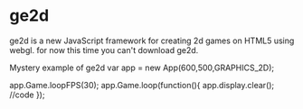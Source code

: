 # ge2d
ge2d is a new JavaScript framework for creating 2d games on HTML5 using webgl.
for now this time you can't download ge2d.

Mystery example of ge2d
var app = new App(600,500,GRAPHICS_2D);

app.Game.loopFPS(30);
app.Game.loop(function(){
    app.display.clear();
    //code
});
